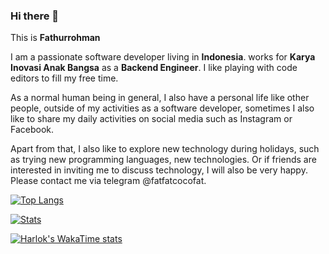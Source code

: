### Hi there 👋

This is **Fathurrohman**

I am a passionate software developer living in **Indonesia**. works for **Karya Inovasi Anak Bangsa** as a **Backend Engineer**. I like playing with code editors to fill my free time.

As a normal human being in general, I also have a personal life like other people, outside of my activities as a software developer, sometimes I also like to share my daily activities on social media such as Instagram or Facebook. 

Apart from that, I also like to explore new technology during holidays, such as trying new programming languages, new technologies. Or if friends are interested in inviting me to discuss technology, I will also be very happy. Please contact me via telegram @fatfatcocofat.

[![Top Langs](https://github-readme-stats.vercel.app/api/top-langs/?username=fatfatcocofat&layout=compact&langs_count=8)]([https://github.com/anuraghazra/github-readme-stats](https://github-readme-stats.vercel.app/api/top-langs/?username=fatfatcocofat&layout=compact&langs_count=8))


[![Stats](https://github-readme-stats.vercel.app/api?username=fatfatcocofat&show_icons=true&count_private=true&theme=light)](https://github-readme-stats.vercel.app/api?username=fatfatcocofat&show_icons=true&count_private=true&theme=dark)

[![Harlok's WakaTime stats](https://github-readme-stats.vercel.app/api/wakatime?username=fatfatcocofat)]([https://github.com/anuraghazra/github-readme-stats](https://github-readme-stats.vercel.app/api/wakatime?username=fatfatcocofat))
